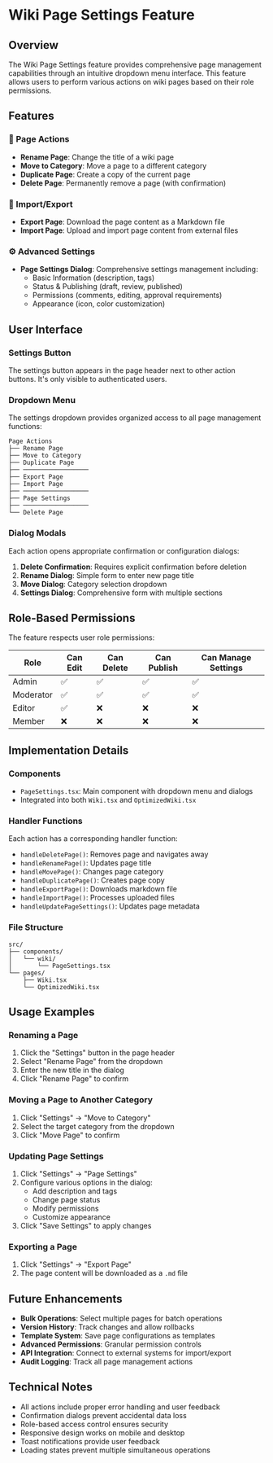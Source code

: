 # Wiki Page Settings Feature

## Overview

The Wiki Page Settings feature provides comprehensive page management capabilities through an intuitive dropdown menu interface. This feature allows users to perform various actions on wiki pages based on their role permissions.

## Features

### 🔧 Page Actions
- **Rename Page**: Change the title of a wiki page
- **Move to Category**: Move a page to a different category
- **Duplicate Page**: Create a copy of the current page
- **Delete Page**: Permanently remove a page (with confirmation)

### 📁 Import/Export
- **Export Page**: Download the page content as a Markdown file
- **Import Page**: Upload and import page content from external files

### ⚙️ Advanced Settings
- **Page Settings Dialog**: Comprehensive settings management including:
  - Basic Information (description, tags)
  - Status & Publishing (draft, review, published)
  - Permissions (comments, editing, approval requirements)
  - Appearance (icon, color customization)

## User Interface

### Settings Button
The settings button appears in the page header next to other action buttons. It's only visible to authenticated users.

### Dropdown Menu
The settings dropdown provides organized access to all page management functions:

```
Page Actions
├── Rename Page
├── Move to Category
├── Duplicate Page
├── ──────────────────
├── Export Page
├── Import Page
├── ──────────────────
├── Page Settings
├── ──────────────────
└── Delete Page
```

### Dialog Modals
Each action opens appropriate confirmation or configuration dialogs:

1. **Delete Confirmation**: Requires explicit confirmation before deletion
2. **Rename Dialog**: Simple form to enter new page title
3. **Move Dialog**: Category selection dropdown
4. **Settings Dialog**: Comprehensive form with multiple sections

## Role-Based Permissions

The feature respects user role permissions:

| Role | Can Edit | Can Delete | Can Publish | Can Manage Settings |
|------|----------|------------|-------------|-------------------|
| Admin | ✅ | ✅ | ✅ | ✅ |
| Moderator | ✅ | ✅ | ✅ | ✅ |
| Editor | ✅ | ❌ | ❌ | ❌ |
| Member | ❌ | ❌ | ❌ | ❌ |

## Implementation Details

### Components
- `PageSettings.tsx`: Main component with dropdown menu and dialogs
- Integrated into both `Wiki.tsx` and `OptimizedWiki.tsx`

### Handler Functions
Each action has a corresponding handler function:
- `handleDeletePage()`: Removes page and navigates away
- `handleRenamePage()`: Updates page title
- `handleMovePage()`: Changes page category
- `handleDuplicatePage()`: Creates page copy
- `handleExportPage()`: Downloads markdown file
- `handleImportPage()`: Processes uploaded files
- `handleUpdatePageSettings()`: Updates page metadata

### File Structure
```
src/
├── components/
│   └── wiki/
│       └── PageSettings.tsx
└── pages/
    ├── Wiki.tsx
    └── OptimizedWiki.tsx
```

## Usage Examples

### Renaming a Page
1. Click the "Settings" button in the page header
2. Select "Rename Page" from the dropdown
3. Enter the new title in the dialog
4. Click "Rename Page" to confirm

### Moving a Page to Another Category
1. Click "Settings" → "Move to Category"
2. Select the target category from the dropdown
3. Click "Move Page" to confirm

### Updating Page Settings
1. Click "Settings" → "Page Settings"
2. Configure various options in the dialog:
   - Add description and tags
   - Change page status
   - Modify permissions
   - Customize appearance
3. Click "Save Settings" to apply changes

### Exporting a Page
1. Click "Settings" → "Export Page"
2. The page content will be downloaded as a `.md` file

## Future Enhancements

- **Bulk Operations**: Select multiple pages for batch operations
- **Version History**: Track changes and allow rollbacks
- **Template System**: Save page configurations as templates
- **Advanced Permissions**: Granular permission controls
- **API Integration**: Connect to external systems for import/export
- **Audit Logging**: Track all page management actions

## Technical Notes

- All actions include proper error handling and user feedback
- Confirmation dialogs prevent accidental data loss
- Role-based access control ensures security
- Responsive design works on mobile and desktop
- Toast notifications provide user feedback
- Loading states prevent multiple simultaneous operations 